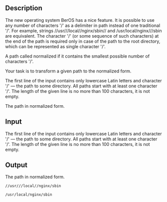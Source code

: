 ## Description

<div><p>The new operating system BerOS has a nice feature. It is possible to use any number of characters <span class="tex-font-style-tt">'/'</span> as a delimiter in path instead of one traditional <span class="tex-font-style-tt">'/'</span>. For example, strings <span class="tex-font-style-tt">//usr///local//nginx/sbin//</span> and <span class="tex-font-style-tt">/usr/local/nginx///sbin</span> are equivalent. The character <span class="tex-font-style-tt">'/'</span> (or some sequence of such characters) at the end of the path is required only in case of the path to the root directory, which can be represented as single character <span class="tex-font-style-tt">'/'</span>.</p><p>A path called normalized if it contains the smallest possible number of characters <span class="tex-font-style-tt">'/'</span>.</p><p>Your task is to transform a given path to the normalized form.</p></div><div class="input-specification"><p>The first line of the input contains only lowercase Latin letters and character <span class="tex-font-style-tt">'/'</span>&nbsp;— the path to some directory. All paths start with at least one character <span class="tex-font-style-tt">'/'</span>. The length of the given line is no more than 100 characters, it is not empty.</p></div><div class="output-specification"><p>The path in normalized form.</p></div>

## Input

<p>The first line of the input contains only lowercase Latin letters and character <span class="tex-font-style-tt">'/'</span>&nbsp;— the path to some directory. All paths start with at least one character <span class="tex-font-style-tt">'/'</span>. The length of the given line is no more than 100 characters, it is not empty.</p>

## Output

<p>The path in normalized form.</p>





```input1
//usr///local//nginx/sbin

```




```output1
/usr/local/nginx/sbin

```


